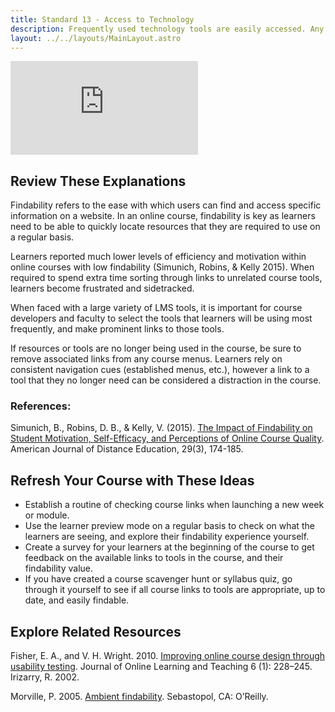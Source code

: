 ```yaml
---
title: Standard 13 - Access to Technology
description: Frequently used technology tools are easily accessed. Any tools not being utilized are removed from the course menu.
layout: ../../layouts/MainLayout.astro
---
```

<iframe src="https://www.youtube.com/embed/zIwkjCGDuxA" title="YouTube video player" frameborder="0" allow="accelerometer; autoplay; clipboard-write; encrypted-media; gyroscope; picture-in-picture" allowfullscreen></iframe>

## Review These Explanations

Findability refers to the ease with which users can find and access specific information on a website. In an online course, findability is key as learners need to be able to quickly locate resources that they are required to use on a regular basis.

Learners reported much lower levels of efficiency and motivation within online courses with low findability (Simunich, Robins, & Kelly 2015). When required to spend extra time sorting through links to unrelated course tools, learners become frustrated and sidetracked.

When faced with a large variety of LMS tools, it is important for course developers and faculty to select the tools that learners will be using most frequently, and make prominent links to those tools.

If resources or tools are no longer being used in the course, be sure to remove associated links from any course menus. Learners rely on consistent navigation cues (established menus, etc.), however a link to a tool that they no longer need can be considered a distraction in the course.

### References:

Simunich, B., Robins, D. B., & Kelly, V. (2015). [The Impact of Findability on Student Motivation, Self-Efficacy, and Perceptions of Online Course Quality](http://www.tandfonline.com/doi/abs/10.1080/08923647.2015.1058604?journalCode=hajd20). American Journal of Distance Education, 29(3), 174-185.

## Refresh Your Course with These Ideas

- Establish a routine of checking course links when launching a new week or module.
- Use the learner preview mode on a regular basis to check on what the learners are seeing, and explore their findability experience yourself.
- Create a survey for your learners at the beginning of the course to get feedback on the available links to tools in the course, and their findability value.
- If you have created a course scavenger hunt or syllabus quiz, go through it yourself to see if all course links to tools are appropriate, up to date, and easily findable.

## Explore Related Resources

Fisher, E. A., and V. H. Wright. 2010. [Improving online course design through usability testing](http://jolt.merlot.org/vol6no1/fisher_0310.htm). Journal of Online Learning and Teaching 6 (1): 228–245. Irizarry, R. 2002.

Morville, P. 2005. [Ambient findability](http://shop.oreilly.com/product/9780596007652.do). Sebastopol, CA: O’Reilly.